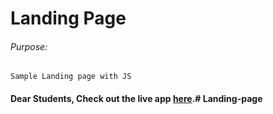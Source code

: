 # Landing Page

###### Purpose:
    Sample Landing page with JS

#### Dear Students, Check out the live app [here](http://203.193.173.125/buildriseshine/javascript/landing-page/).#   L a n d i n g - p a g e  
 